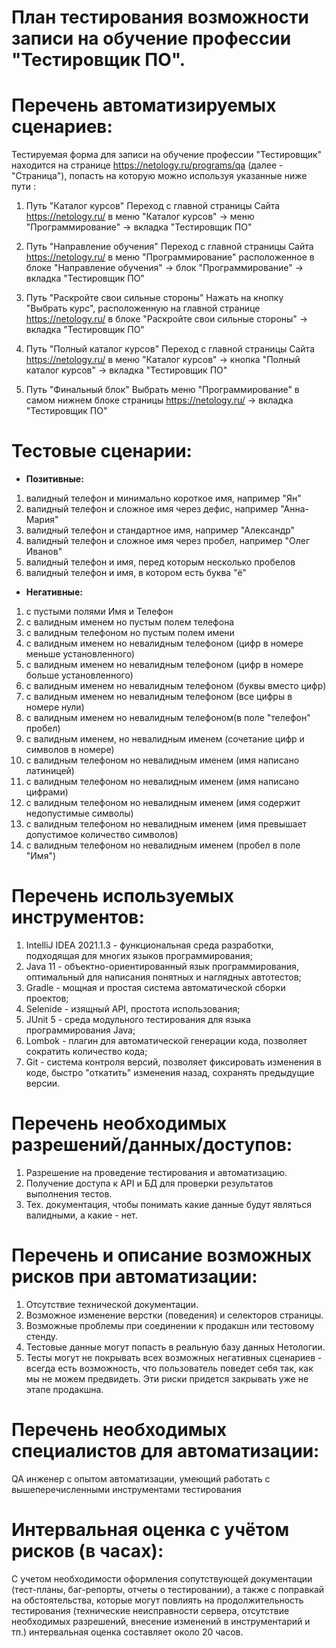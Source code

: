 # План тестирования возможности записи на обучение профессии "Тестировщик ПО".

# Перечень автоматизируемых сценариев:

Тестируемая форма для записи на обучение профессии "Тестировщик" находится на странице https://netology.ru/programs/qa (далее - "Страница"), попасть на которую можно используя указанные ниже пути :

1. Путь "Каталог курсов"
Переход с главной страницы Сайта https://netology.ru/ в меню "Каталог курсов" -> меню "Программирование" -> вкладка "Тестировщик ПО"

1. Путь "Направление обучения"
Переход с главной страницы Сайта https://netology.ru/ в меню "Программирование" расположенное в блоке "Направление обучения" -> блок "Программирование" -> вкладка "Тестировщик ПО"

1. Путь "Раскройте свои сильные стороны"
Нажать на кнопку "Выбрать курс", расположенную на главной странице https://netology.ru/ в блоке "Раскройте свои сильные стороны" -> вкладка "Тестировщик ПО"

1. Путь "Полный каталог курсов"
Переход с главной страницы Сайта https://netology.ru/ в меню "Каталог курсов" -> кнопка "Полный каталог курсов" -> вкладка "Тестировщик ПО"

1. Путь "Финальный блок"
Выбрать меню "Программирование" в самом нижнем блоке страницы https://netology.ru/ -> вкладка "Тестировщик ПО"

# Тестовые сценарии:

* **Позитивные:** 
1. валидный телефон и минимально короткое имя, например "Ян"
1. валидный телефон и сложное имя через дефис, например "Анна-Мария"
1. валидный телефон и стандартное имя, например "Александр"
1. валидный телефон и сложное имя через пробел, например "Олег Иванов"
1. валидный телефон и имя, перед которым несколько пробелов
1. валидный телефон и имя, в котором есть буква "ё"

* **Негативные:**
1. с пустыми полями Имя и Телефон
1. с валидным именем но пустым полем телефона
1. с валидным телефоном но пустым полем имени
1. с валидным именем но невалидным телефоном (цифр в номере меньше установленного)
1. с валидным именем но невалидным телефоном (цифр в номере больше установленного)
1. с валидным именем но невалидным телефоном (буквы вместо цифр)
1. с валидным именем но невалидным телефоном (все цифры в номере нули)
1. с валидным именем но невалидным телефоном(в поле "телефон" пробел)
1. с валидным именем, но невалидным именем (сочетание цифр и символов в номере)
1. с валидным телефоном но невалидным именем (имя написано латиницей)
1. с валидным телефоном но невалидным именем (имя написано цифрами)
1. с валидным телефоном но невалидным именем (имя содержит недопустимые символы)
1. с валидным телефоном но невалидным именем (имя превышает допустимое количество символов)
1. с валидным телефоном но невалидным именем (пробел в поле "Имя")

# Перечень используемых инструментов:

1. IntelliJ IDEA 2021.1.3 - функциональная среда разработки, подходящая для многих языков программирования;
1. Java 11 - объектно-ориентированный язык программирования, оптимальный для написания понятных и наглядных автотестов;
1. Gradle - мощная и простая система автоматической сборки проектов;
1. Selenide - изящный API, простота использования;
1. JUnit 5 - среда модульного тестирования для языка программирования Java;
1. Lombok - плагин для автоматической генерации кода, позволяет сократить количество кода;
1. Git - система контроля версий, позволяет фиксировать изменения в коде, быстро "откатить" изменения назад, сохранять предыдущие версии.

# Перечень необходимых разрешений/данных/доступов:

1. Разрешение на проведение тестирования и автоматизацию.
1. Получение доступа к API и БД для проверки результатов выполнения тестов.
1. Тех. документация, чтобы понимать какие данные будут являться валидными, а какие - нет.

# Перечень и описание возможных рисков при автоматизации:

1. Отсутствие технической документации.
1. Возможное изменение верстки (поведения) и селекторов страницы.
1. Возможные проблемы при соединении к продакшн или тестовому стенду.
1. Тестовые данные могут попасть в реальную базу данных Нетологии.
1. Тесты могут не покрывать всех возможных негативных сценариев - всегда есть возможность, что пользователь поведет себя так, как мы не можем предвидеть. Эти риски придется закрывать уже не этапе продакшна.

# Перечень необходимых специалистов для автоматизации:

QA инженер с опытом автоматизации, умеющий работать с вышеперечисленными инструментами тестирования

# Интервальная оценка с учётом рисков (в часах):

С учетом необходимости оформления сопутствующей документации (тест-планы, баг-репорты, отчеты о тестировании), а также с поправкай на обстоятельства, которые могут повлиять на продолжительность тестирования (технические неисправности сервера, отсутствие необходимых разрешений, внесение изменений в инструментарий и тп.) интервальная оценка составляет около 20 часов.





